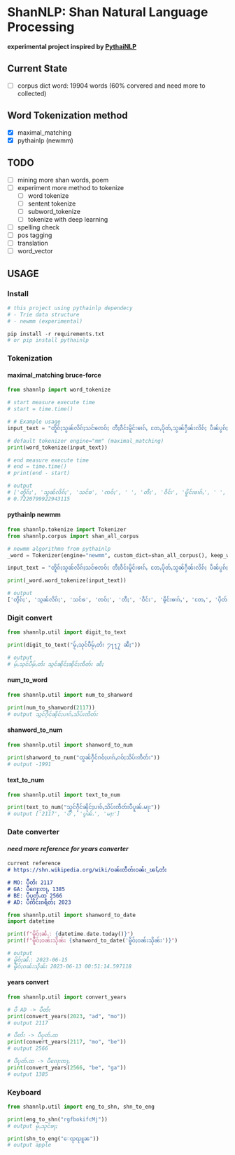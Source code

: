 # ShanNLP: Shan Natural Language Processing
**experimental project inspired by [PythaiNLP](https://github.com/PyThaiNLP/pythainlp)**

## Current State
- [ ] corpus dict word: 19904 words (60% corvered and need more to collected)

## Word Tokenization method
- [x] maximal_matching
- [x] pythainlp (newmm)

## TODO
- [ ] mining more shan words, poem
- [ ] experiment more method to tokenize
  - [ ] word tokenize
  - [ ] sentent tokenize
  - [ ] subword_tokenize
  - [ ] tokenize with deep learning
- [ ] spelling check
- [ ] pos tagging
- [ ] translation
- [ ] word_vector

## USAGE
### Install
```python
# this project using pythainlp dependecy
# - Trie data structure
# - newmm (experimental)

pip install -r requirements.txt
# or pip install pythainlp
```

### Tokenization

#### maximal_matching bruce-force
```python
from shannlp import word_tokenize

# start measure execute time
# start = time.time()

# # Example usage
input_text = "တိူၵ်ႈသွၼ်လိၵ်ႈသင်ၶၸဝ်ႈ တီႈဝဵင်းမိူင်းၶၢၵ်ႇ တႄႇပိုတ်ႇသွၼ်ႁဵၼ်းလိၵ်ႈ ပဵၼ်ပွၵ်ႈၵမ်းႁႅၵ်း မီးသင်ၶၸဝ်ႈ မႃးႁဵၼ်း 56 တူၼ်။"

# default tokenizer engine="mm" (maximal_matching)
print(word_tokenize(input_text))

# end measure execute time
# end = time.time()
# print(end - start)

# output
# ['တိူၵ်ႈ', 'သွၼ်လိၵ်ႈ', 'သင်ၶ', 'ၸဝ်ႈ', ' ', 'တီႈ', 'ဝဵင်း', 'မိူင်းၶၢၵ်ႇ', ' ', 'တႄႇ', 'ပိုတ်ႇ', 'သွၼ်', 'ႁဵၼ်းလိၵ်ႈ', ' ', 'ပဵၼ်', 'ပွၵ်ႈ', 'ၵမ်း', 'ႁႅၵ်း', ' ', 'မီး', 'သင်ၶ', 'ၸဝ်ႈ', ' ', 'မႃး', 'ႁဵၼ်း', ' ', '56', ' ', 'တူၼ်', '။']
# 0.7220799922943115
```

#### pythainlp newmm
```python
from shannlp.tokenize import Tokenizer
from shannlp.corpus import shan_all_corpus

# newmm algorithmn from pythainlp
_word = Tokenizer(engine="newmm", custom_dict=shan_all_corpus(), keep_whitespace=False)

input_text = "တိူၵ်ႈသွၼ်လိၵ်ႈသင်ၶၸဝ်ႈ တီႈဝဵင်းမိူင်းၶၢၵ်ႇ တႄႇပိုတ်ႇသွၼ်ႁဵၼ်းလိၵ်ႈ ပဵၼ်ပွၵ်ႈၵမ်းႁႅၵ်း မီးသင်ၶၸဝ်ႈ မႃးႁဵၼ်း 56 တူၼ်။"

print(_word.word_tokenize(input_text))

# output
['တိူၵ်ႈ', 'သွၼ်လိၵ်ႈ', 'သင်ၶ', 'ၸဝ်ႈ', 'တီႈ', 'ဝဵင်း', 'မိူင်းၶၢၵ်ႇ', 'တႄႇ', 'ပိုတ်ႇ', 'သွၼ်', 'ႁဵၼ်းလိၵ်ႈ', 'ပဵၼ်', 'ပွၵ်ႈ', 'ၵမ်း', 'ႁႅၵ်း', 'မီး', 'သင်ၶ', 'ၸဝ်ႈ', 'မႃး', 'ႁဵၼ်း', '56', 'တူၼ်', '။']

```

### Digit convert
```python
from shannlp.util import digit_to_text

print(digit_to_text("မႂ်ႇသုင်ပီမႂ်ႇတႆး ႒႑႑႗ ၼီႈ"))

# output
# မႂ်ႇသုင်ပီမႂ်ႇတႆး သွင်ၼိုင်ႈၼိုင်ႈၸဵတ်း ၼီႈ
```

#### num_to_word
```python
from shannlp.util import num_to_shanword

print(num_to_shanword(2117))
# output သွင်ႁဵင်ၼိုင်ႈပၢၵ်ႇသိပ်းၸဵတ်း
```

#### shanword_to_num
```python
from shannlp.util import shanword_to_num

print(shanword_to_num("ထွၼ်ႁဵင်ၵဝ်ႈပၢၵ်ႇၵဝ်ႈသိပ်းဢဵတ်း"))
# output -1991
```

#### text_to_num
```python
from shannlp.util import text_to_num

print(text_to_num("သွင်ႁဵင်ၼိုင်ႈပၢၵ်ႇသိပ်းၸဵတ်းပီပူၼ်ႉမႃး"))
# output ['2117', 'ပီ', 'ပူၼ်ႉ', 'မႃး']
```

### Date converter
#### ***need more reference for years converter***
```md
current reference
# https://shn.wikipedia.org/wiki/ဝၼ်းၸဵတ်းဝၼ်း_ၽၢႆႇတႆး

# MO: ပီတႆး 2117
# GA: ပီၵေႃးၸႃႇ 1385
# BE: ပီပုတ်ႉထ 2566
# AD: ပီဢိင်းၵရဵတ်ႈ 2023
````

```python
from shannlp.util import shanword_to_date
import datetime

print(f"မိူဝ်ႈၼႆႉ: {datetime.date.today()}")
print(f"မိူဝ်ႈဝၼ်းသိုၼ်း {shanword_to_date('မိူဝ်ႈဝၼ်းသိုၼ်း')}")

# output
# မိူဝ်ႈၼႆႉ: 2023-06-15
# မိူဝ်ႈဝၼ်းသိုၼ်း 2023-06-13 00:51:14.597118
```

#### years convert
```python
from shannlp.util import convert_years

# ပီ AD -> ပီတႆး
print(convert_years(2023, "ad", "mo"))
# output 2117

# ပီတႆး -> ပီပုတ်ႉထ
print(convert_years(2117, "mo", "be"))
# output 2566

# ပီပုတ်ႉထ -> ပီၵေႃးၸႃႇ
print(convert_years(2566, "be", "ga"))
# output 1385
```

### Keyboard
```python
from shannlp.util import eng_to_shn, shn_to_eng

print(eng_to_shn("rgfbokifcMj"))
# output မႂ်ႇသုင်ၶႃႈ

print(shn_to_eng("ေၺၺူၼ"))
# output apple
```